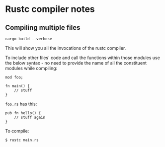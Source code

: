 # Rustc compiler notes
## Compiling multiple files
```
cargo build --verbose
```
This will show you all the invocations of the rustc compiler.

To include other files' code and call the functions within those modules use the below syntax - no need to provide the name of all the constituent modules while compiling:
```
mod foo;

fn main() {
    // stuff
}
```
`foo.rs` has this:
```
pub fn hello() {
    // stuff again
}
```
To compile:
```
$ rustc main.rs
```

